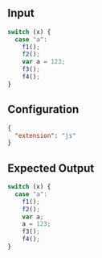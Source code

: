 
## Input
```javascript input
switch (x) {
  case "a":
    f1();
    f2();
    var a = 123;
    f3();
    f4();
}
```

## Configuration
```json configuration
{
  "extension": "js"
}
```

## Expected Output
```javascript expected output
switch (x) {
  case "a":
    f1();
    f2();
    var a;
    a = 123;
    f3();
    f4();
}
```

